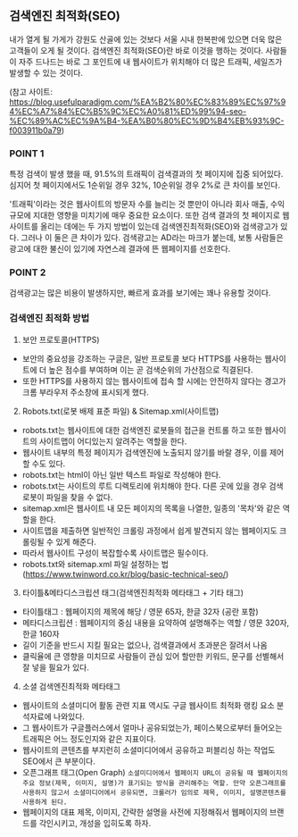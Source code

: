 ## 검색엔진 최적화(SEO)

내가 열게 될 가게가 강원도 산골에 있는 것보다 서울 시내 한복판에 있으면 더욱 많은 고객들이 오게 될 것이다.
검색엔진 최적화(SEO)란 바로 이것을 행하는 것이다.
사람들이 자주 드나드는 바로 그 포인트에 내 웹사이트가 위치해야 더 많은 트래픽, 세일즈가 발생할 수 있는 것이다.

(참고 사이트: https://blog.usefulparadigm.com/%EA%B2%80%EC%83%89%EC%97%94%EC%A7%84%EC%B5%9C%EC%A0%81%ED%99%94-seo-%EC%89%AC%EC%9A%B4-%EA%B0%80%EC%9D%B4%EB%93%9C-f003911b0a79)

### POINT 1
특정 검색이 발생 했을 때, 91.5%의 트래픽이 검색결과의 첫 페이지에 집중 되어있다.
심지어 첫 페이지에서도 1순위일 경우 32%, 10순위일 경우 2%로 큰 차이를 보인다.

'트래픽'이라는 것은 웹사이트의 방문자 수를 늘리는 것 뿐만이 아니라 회사 매출, 수익규모에 지대한 영향을 미치기에 매우 중요한 요소이다.
또한 검색 결과의 첫 페이지로 웹사이트를 올리는 데에는 두 가지 방법이 있는데 검색엔진최적화(SEO)와 검색광고가 있다.
그러나 이 둘은 큰 차이가 있다.
검색광고는 AD라는 마크가 붙는데, 보통 사람들은 광고에 대한 불신이 있기에 자연스레 결과에 뜬 웹페이지를 선호한다.


### POINT 2
검색광고는 많은 비용이 발생하지만, 빠르게 효과를 보기에는 꽤나 유용할 것이다.

### 검색엔진 최적화 방법
1. 보안 프로토콜(HTTPS)
  - 보안의 중요성을 강조하는 구글은, 일반 프로토콜 보다 HTTPS를 사용하는 웹사이트에 더 높은 점수를 부여하며 이는 곧 검색순위의 가산점으로 직결된다.
  - 또한 HTTPS를 사용하지 않는 웹사이트에 접속 할 시에는 안전하지 않다는 경고가 크롬 부라우저 주소창에 표시되게 했다.
2. Robots.txt(로봇 배제 표준 파일) & Sitemap.xml(사이트맵)
  - robots.txt는 웹사이트에 대한 검색엔진 로봇들의 접근을 컨트롤 하고 또한 웹사이트의 사이트맵이 어디있는지 알려주는 역할을 한다.
  - 웹사이트 내부의 특정 페이지가 검색엔진에 노출되지 않기를 바랄 경우, 이를 제어할 수도 있다.
  - robots.txt는 html이 아닌 일반 텍스트 파일로 작성해야 한다.
  - robots.txt는 사이트의 루트 디렉토리에 위치해야 한다. 다른 곳에 있을 경우 검색로봇이 파일을 찾을 수 없다.
  - sitemap.xml은 웹사이트 내 모든 페이지의 목록을 나열한, 일종의 '목차'와 같은 역할을 한다.
  - 사이트맵을 제출하면 일반적인 크롤링 과정에서 쉽게 발견되지 않는 웹페이지도 크롤링될 수 있게 해준다.
  - 따라서 웹사이트 구성이 복잡할수록 사이트맵은 필수이다.
  - robots.txt와 sitemap.xml 파일 설정하는 법(https://www.twinword.co.kr/blog/basic-technical-seo/)
3. 타이틀&메타디스크립션 태그(검색엔진최적화 메타태그 + 기타 태그)
  - 타이틀태그 : 웹페이지의 제목에 해당 / 영문 65자, 한글 32자 (공란 포함)
  - 메타디스크립션 : 웹페이지의 중심 내용을 요약하여 설명해주는 역할 / 영문 320자, 한글 160자
  - 길이 기준을 반드시 지킬 필요는 없으나, 검색결과에서 초과분은 잘려서 나옴
  - 클릭율에 큰 영향을 미치므로 사람들이 관심 있어 할만한 키워드, 문구를 선별해서 잘 넣을 필요가 있다.
4. 소셜 검색엔진최적화 메타태그
  - 웹사이트의 소셜미디어 활동 관련 지표 역시도 구글 웹사이트 최적화 랭킹 요소 분석자료에 나와있다.
  - 그 웹사이트가 구글플러스에서 얼마나 공유되었는가, 페이스북으로부터 들어오는 트래픽은 어느 정도인지와 같은 지표이다.
  - 웹사이트의 콘텐츠를 부지런히 소셜미디어에서 공유하고 퍼블리싱 하는 작업도 SEO에서 큰 부분이다.
  - 오픈그래프 태그(Open Graph)
    `
    소셜미디어에서 웹페이지 URL이 공유될 때 웹페이지의 주요 정보(제목, 이미지, 설명)가 표기되는 방식을 관리해주는 역할.
    만약 오픈그래프를 사용하지 않고서 소셜미디어에서 공유되면, 크롤러가 임의로 제목, 이미지, 설명콘텐츠를 사용하게 된다.
    `
  - 웹페이지의 대표 제목, 이미지, 간략한 설명을 사전에 지정해줘서 웹페이지의 브랜드를 각인시키고, 개성을 입히도록 하자.
